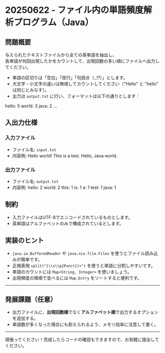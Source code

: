 # 20250622 - ファイル内の単語頻度解析プログラム（Java）

## 問題概要

与えられたテキストファイルから全ての英単語を抽出し、  
各単語が何回出現したかをカウントして、出現回数の多い順にファイルへ出力してください。

- 単語の区切りは「空白」「改行」「句読点（.,!?）」とします。
- 大文字・小文字の違いは無視してカウントしてください（"Hello" と "hello" は同じとみなす）。
- 出力は `output.txt` に行い、フォーマットは以下の通りとします：

hello: 5
world: 3
java: 2
...




## 入出力仕様

### 入力ファイル
- ファイル名: `input.txt`
- 内容例:
Hello world! This is a test.
Hello, Java world.




### 出力ファイル
- ファイル名: `output.txt`
- 内容例:
hello: 2
world: 2
this: 1
is: 1
a: 1
test: 1
java: 1




## 制約
- 入力ファイルはUTF-8でエンコードされているものとします。
- 英単語はアルファベットのみで構成されているとします。

## 実装のヒント
- `java.io.BufferedReader` や `java.nio.file.Files` を使うとファイル読み込みが簡単です。
- 正規表現 `split("[\\s\\p{Punct}]+")` を使うと単語に分割しやすいです。
- 単語のカウントには `Map<String, Integer>` を使いましょう。
- 出現頻度の降順で並べるには `Map.Entry` をソートすると便利です。

---

## 発展課題（任意）
- 出力ファイルに、**出現回数順**でなく**アルファベット順**で出力するオプションを追加する。
- 単語数が多くなった場合にも耐えられるよう、メモリ効率に注意して書く。

---

頑張ってください！完成したらコードの確認もできますので、お気軽に提出してください。
